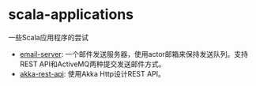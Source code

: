 # scala-applications

一些Scala应用程序的尝试

- [email-server](https://github.com/yangbajing/scala-applications/tree/master/email-server): 
  一个邮件发送服务器，使用actor邮箱来保持发送队列。支持REST API和ActiveMQ两种提交发送邮件方式。
- [akka-rest-api](https://github.com/yangbajing/scala-applications/tree/master/akka-rest-api): 使用Akka Http设计REST API。

